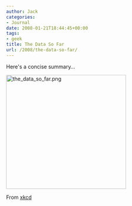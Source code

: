 ```yaml
---
author: Jack
categories:
- Journal
date: 2008-01-21T18:44:45+00:00
tags:
- geek
title: The Data So Far
url: /2008/the-data-so-far/
---
```


Here's a concise summary&#8230;

<img src="http://baty.net/files/the_data_so_far.png" alt="the_data_so_far.png" border="0" width="325" height="310" />

From [xkcd][1]

 [1]: http://www.xkcd.com/373/